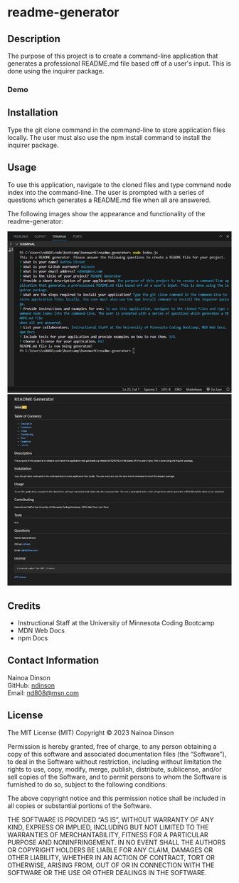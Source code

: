 # readme-generator

## Description

The purpose of this project is to create a command-line application that generates a professional README.md file based off of a user's input. This is done using the inquirer package.

### Demo

## Installation

Type the git clone command in the command-line to store application files locally. The user must also use the npm install command to install the inquirer package.

## Usage

To use this application, navigate to the cloned files and type command node index into the command-line. The user is prompted with a series of questions which generates a README.md file when all are answered.

The following images show the appearance and functionality of the readme-generator:

![Alt text](assets/images/readme-generator-questions.png)
![Alt text](assets/images/readme-generator-readme.png)

## Credits

- Instructional Staff at the University of Minnesota Coding Bootcamp
- MDN Web Docs
- npm Docs

## Contact Information

Nainoa Dinson
<br> GitHub: [ndinson](https://github.com/ndinson)
<br>Email: [nd808@msn.com](mailto:nd808@msn.com)

## License

The MIT License (MIT)
Copyright © 2023 Nainoa Dinson

Permission is hereby granted, free of charge, to any person obtaining a copy of this software and associated documentation files (the “Software”), to deal in the Software without restriction, including without limitation the rights to use, copy, modify, merge, publish, distribute, sublicense, and/or sell copies of the Software, and to permit persons to whom the Software is furnished to do so, subject to the following conditions:

The above copyright notice and this permission notice shall be included in all copies or substantial portions of the Software.

THE SOFTWARE IS PROVIDED “AS IS”, WITHOUT WARRANTY OF ANY KIND, EXPRESS OR IMPLIED, INCLUDING BUT NOT LIMITED TO THE WARRANTIES OF MERCHANTABILITY, FITNESS FOR A PARTICULAR PURPOSE AND NONINFRINGEMENT. IN NO EVENT SHALL THE AUTHORS OR COPYRIGHT HOLDERS BE LIABLE FOR ANY CLAIM, DAMAGES OR OTHER LIABILITY, WHETHER IN AN ACTION OF CONTRACT, TORT OR OTHERWISE, ARISING FROM, OUT OF OR IN CONNECTION WITH THE SOFTWARE OR THE USE OR OTHER DEALINGS IN THE SOFTWARE.
